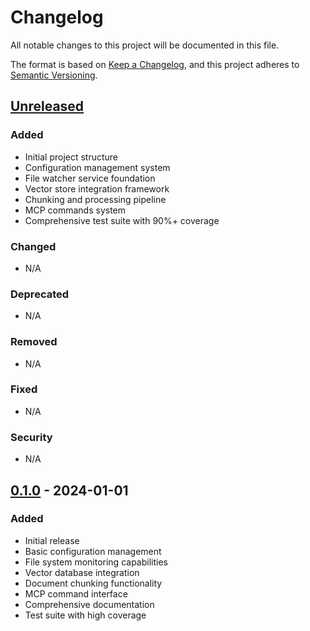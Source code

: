 # Changelog

All notable changes to this project will be documented in this file.

The format is based on [Keep a Changelog](https://keepachangelog.com/en/1.0.0/),
and this project adheres to [Semantic Versioning](https://semver.org/spec/v2.0.0.html).

## [Unreleased]

### Added
- Initial project structure
- Configuration management system
- File watcher service foundation
- Vector store integration framework
- Chunking and processing pipeline
- MCP commands system
- Comprehensive test suite with 90%+ coverage

### Changed
- N/A

### Deprecated
- N/A

### Removed
- N/A

### Fixed
- N/A

### Security
- N/A

## [0.1.0] - 2024-01-01

### Added
- Initial release
- Basic configuration management
- File system monitoring capabilities
- Vector database integration
- Document chunking functionality
- MCP command interface
- Comprehensive documentation
- Test suite with high coverage

[Unreleased]: https://github.com/docanalyzer/docanalyzer/compare/v0.1.0...HEAD
[0.1.0]: https://github.com/docanalyzer/docanalyzer/releases/tag/v0.1.0 